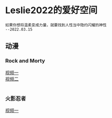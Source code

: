 # Leslie2022的爱好空间
```
如果你想将温柔变成力量，就要找到人性当中隐约闪耀的神性
--2022.03.15
```
## 动漫
### Rock and Morty
[视频一](https://www.bilibili.com/video/BV1UU4y1p71r/?spm_id_from=333.788.recommend_more_video.0)<br/>
[视频二](https://www.bilibili.com/video/BV17t4y1i75f?spm_id_from=333.999.0.0)<br/>
<br/>
### 火影忍者
[视频一](https://www.bilibili.com/video/BV1JT4y1D7LN?spm_id_from=333.851.b_7265636f6d6d656e64.1)<br/>
<br/>
<br/>
